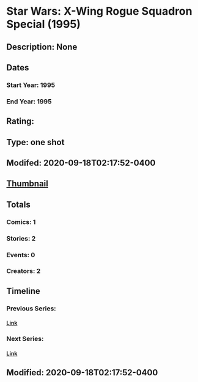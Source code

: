 # Star Wars: X-Wing Rogue Squadron Special (1995)
## Description: None
## Dates
### Start Year: 1995
### End Year: 1995
## Rating: 
## Type: one shot
## Modifed: 2020-09-18T02:17:52-0400
## [Thumbnail](http://i.annihil.us/u/prod/marvel/i/mg/b/40/image_not_available.jpg)
## Totals
### Comics: 1
### Stories: 2
### Events: 0
### Creators: 2
## Timeline
### Previous Series: 
#### [Link]()
### Next Series: 
#### [Link]()
## Modified: 2020-09-18T02:17:52-0400